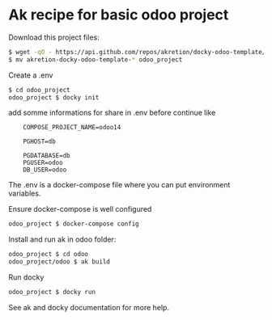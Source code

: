 # Ak recipe for basic odoo project


Download this project files:
```sh
$ wget -qO - https://api.github.com/repos/akretion/docky-odoo-template/tarball/master | tar xvz
$ mv akretion-docky-odoo-template-* odoo_project
```

Create a .env
```sh
$ cd odoo_project
odoo_project $ docky init
```
add somme informations for share in .env before continue like 
```
	COMPOSE_PROJECT_NAME=odoo14
	
	PGHOST=db
	
	PGDATABASE=db
	PGUSER=odoo
	DB_USER=odoo
```
The .env is a docker-compose file where you can put environment variables.

Ensure docker-compose is well configured
```sh
odoo_project $ docker-compose config
```

Install and run ak in odoo folder: 
```sh
odoo_project $ cd odoo
odoo_project/odoo $ ak build
```

Run docky
```sh
odoo_project $ docky run
```

See ak and docky documentation for more help.
